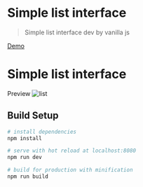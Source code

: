 # Simple list interface

> Simple list interface dev by vanilla js

[Demo](http://sungkyu.me/gbc/list/views_html/blockchain_list.html)

# Simple list interface
Preview
![list]()

## Build Setup

``` bash
# install dependencies
npm install

# serve with hot reload at localhost:8080
npm run dev

# build for production with minification
npm run build
```
